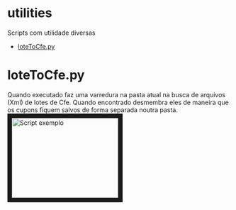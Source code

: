 # utilities
Scripts com utilidade diversas
- [loteToCfe.py](#loteToCfe.py)

# loteToCfe.py
Quando executado faz uma varredura na pasta atual na busca de arquivos (Xml) de lotes de Cfe.
Quando encontrado desmembra eles de maneira que os cupons fiquem salvos de forma separada 
noutra pasta.
<a href="http://www.youtube.com/watch?feature=player_embedded&v=_ephNQR4eZQ" target="_blank"><img src="http://img.youtube.com/vi/_ephNQR4eZQ/0.jpg" 
alt="Script exemplo" width="240" height="180" border="10" /></a>
